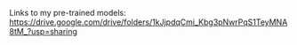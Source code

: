 Links to my pre-trained models: https://drive.google.com/drive/folders/1kJjpdqCmi_Kbg3pNwrPqS1TeyMNA8tM_?usp=sharing
